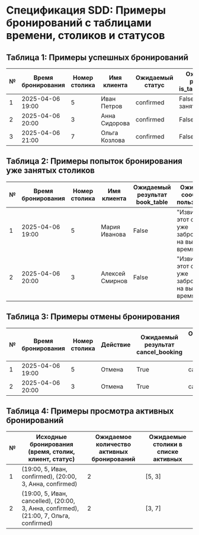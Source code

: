 # Спецификация SDD: Примеры бронирований с таблицами времени, столиков и статусов

## Таблица 1: Примеры успешных бронирований

| №  | Время бронирования   | Номер столика | Имя клиента     | Ожидаемый статус | Ожидаемый результат is_table_available |
|----|----------------------|---------------|-----------------|------------------|----------------------------------------|
| 1  | 2025-04-06 19:00     | 5             | Иван Петров     | confirmed        | False (столик занят)                   |
| 2  | 2025-04-06 20:00     | 3             | Анна Сидорова   | confirmed        | False                                  |
| 3  | 2025-04-06 21:00     | 7             | Ольга Козлова   | confirmed        | False                                  |

## Таблица 2: Примеры попыток бронирования уже занятых столиков

| №  | Время бронирования   | Номер столика | Имя клиента     | Ожидаемый результат book_table | Ожидаемое сообщение пользователю                     |
|----|----------------------|---------------|-----------------|---------------------------------|------------------------------------------------------|
| 1  | 2025-04-06 19:00     | 5             | Мария Иванова   | False                           | "Извините, этот столик уже забронирован на выбранное время." |
| 2  | 2025-04-06 20:00     | 3             | Алексей Смирнов | False                           | "Извините, этот столик уже забронирован на выбранное время." |

## Таблица 3: Примеры отмены бронирования

| №  | Время бронирования   | Номер столика | Действие       | Ожидаемый результат cancel_booking | Ожидаемый статус после отмены | Ожидаемый результат is_table_available после отмены |
|----|----------------------|---------------|----------------|------------------------------------|-------------------------------|-----------------------------------------------------|
| 1  | 2025-04-06 19:00     | 5             | Отмена         | True                               | cancelled                     | True (столик снова свободен)                        |
| 2  | 2025-04-06 20:00     | 3             | Отмена         | True                               | cancelled                     | True                                                |

## Таблица 4: Примеры просмотра активных бронирований

| №  | Исходные бронирования (время, столик, клиент, статус)                     | Ожидаемое количество активных бронирований | Ожидаемые столики в списке активных |
|----|---------------------------------------------------------------------------|--------------------------------------------|-------------------------------------|
| 1  | (19:00, 5, Иван, confirmed), (20:00, 3, Анна, confirmed)                  | 2                                          | [5, 3]                              |
| 2  | (19:00, 5, Иван, cancelled), (20:00, 3, Анна, confirmed), (21:00, 7, Ольга, confirmed) | 2                                          | [3, 7]                              |